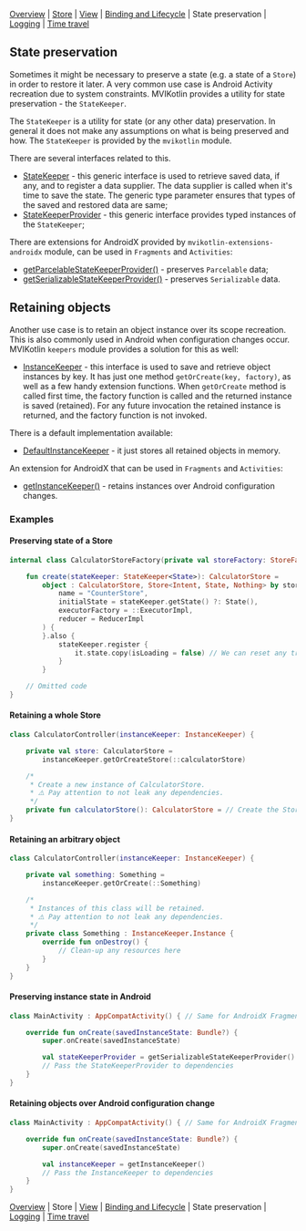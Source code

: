 [Overview](index.md) | [Store](store.md) | [View](view.md) | [Binding and Lifecycle](binding_and_lifecycle.md) | State preservation | [Logging](logging.md) | [Time travel](time_travel.md)

## State preservation

Sometimes it might be necessary to preserve a state (e.g. a state of a `Store`) in order to restore it later. A very common use case is Android Activity recreation due to system constraints. MVIKotlin provides a utility for state preservation - the `StateKeeper`.

The `StateKeeper` is a utility for state (or any other data) preservation. In general it does not make any assumptions on what is being preserved and how. The `StateKeeper` is provided by the `mvikotlin` module.

There are several interfaces related to this.

- [StateKeeper](https://github.com/arkivanov/MVIKotlin/blob/master/mvikotlin/src/commonMain/kotlin/com/arkivanov/mvikotlin/core/statekeeper/StateKeeper.kt) - this generic interface is used to retrieve saved data, if any, and to register a data supplier. The data supplier is called when it's time to save the state. The generic type parameter ensures that types of the saved and restored data are same;
- [StateKeeperProvider](https://github.com/arkivanov/MVIKotlin/blob/master/mvikotlin/src/commonMain/kotlin/com/arkivanov/mvikotlin/core/statekeeper/StateKeeperProvider.kt) - this generic interface provides typed instances of the `StateKeeper`;

There are extensions for AndroidX provided by `mvikotlin-extensions-androidx` module, can be used in `Fragments` and `Activities`:
- [getParcelableStateKeeperProvider()](https://github.com/arkivanov/MVIKotlin/blob/master/mvikotlin-extensions-androidx/src/androidMain/kotlin/com/arkivanov/mvikotlin/extensions/androidx/statekeeper/ParcelableStateKeeperProvider.kt) - preserves `Parcelable` data;
- [getSerializableStateKeeperProvider()](https://github.com/arkivanov/MVIKotlin/blob/master/mvikotlin-extensions-androidx/src/androidMain/kotlin/com/arkivanov/mvikotlin/extensions/androidx/statekeeper/SerializableStateKeeperProvider.kt) - preserves `Serializable` data.

## Retaining objects

Another use case is to retain an object instance over its scope recreation. This is also commonly used in Android when configuration changes occur. MVIKotlin `keepers` module provides a solution for this as well:

- [InstanceKeeper](https://github.com/arkivanov/MVIKotlin/blob/master/keepers/src/commonMain/kotlin/com/arkivanov/mvikotlin/keepers/instancekeeper/InstanceKeeper.kt) - this interface is used to save and retrieve object instances by key. It has just one method `getOrCreate(key, factory)`, as well as a few handy extension functions. When `getOrCreate` method is called first time, the factory function is called and the returned instance is saved (retained). For any future invocation the retained instance is returned, and the factory function is not invoked.

There is a default implementation available:

- [DefaultInstanceKeeper](https://github.com/arkivanov/MVIKotlin/blob/master/keepers/src/commonMain/kotlin/com/arkivanov/mvikotlin/keepers/instancekeeper/DefaultInstanceKeeper.kt) - it just stores all retained objects in memory.

An extension for AndroidX that can be used in `Fragments` and `Activities`:

- [getInstanceKeeper()](https://github.com/arkivanov/MVIKotlin/blob/master/keepers/src/androidMain/kotlin/com/arkivanov/mvikotlin/keepers/instancekeeper/AndroidInstanceKeeper.kt) - retains instances over Android configuration changes.

### Examples

#### Preserving state of a Store

```kotlin
internal class CalculatorStoreFactory(private val storeFactory: StoreFactory) {

    fun create(stateKeeper: StateKeeper<State>): CalculatorStore =
        object : CalculatorStore, Store<Intent, State, Nothing> by storeFactory.create(
            name = "CounterStore",
            initialState = stateKeeper.getState() ?: State(),
            executorFactory = ::ExecutorImpl,
            reducer = ReducerImpl
        ) {
        }.also {
            stateKeeper.register { 
                it.state.copy(isLoading = false) // We can reset any transient state here
            }
        }

    // Omitted code
}
```

#### Retaining a whole Store

```kotlin
class CalculatorController(instanceKeeper: InstanceKeeper) {

    private val store: CalculatorStore =
        instanceKeeper.getOrCreateStore(::calculatorStore)

    /*
     * Create a new instance of CalculatorStore.
     * ⚠️ Pay attention to not leak any dependencies.
     */
    private fun calculatorStore(): CalculatorStore = // Create the Store
}

```

#### Retaining an arbitrary object

```kotlin
class CalculatorController(instanceKeeper: InstanceKeeper) {

    private val something: Something =
        instanceKeeper.getOrCreate(::Something)

    /*
     * Instances of this class will be retained.
     * ⚠️ Pay attention to not leak any dependencies.
     */
    private class Something : InstanceKeeper.Instance {
        override fun onDestroy() {
            // Clean-up any resources here
        }
    }
}
```

#### Preserving instance state in Android

```kotlin
class MainActivity : AppCompatActivity() { // Same for AndroidX Fragment

    override fun onCreate(savedInstanceState: Bundle?) {
        super.onCreate(savedInstanceState)

        val stateKeeperProvider = getSerializableStateKeeperProvider()
        // Pass the StateKeeperProvider to dependencies
    }
}
```

#### Retaining objects over Android configuration change

```kotlin
class MainActivity : AppCompatActivity() { // Same for AndroidX Fragment

    override fun onCreate(savedInstanceState: Bundle?) {
        super.onCreate(savedInstanceState)

        val instanceKeeper = getInstanceKeeper()
        // Pass the InstanceKeeper to dependencies
    }
}
```

[Overview](index.md) | Store | [View](view.md) | [Binding and Lifecycle](binding_and_lifecycle.md) | State preservation | [Logging](logging.md) | [Time travel](time_travel.md)
